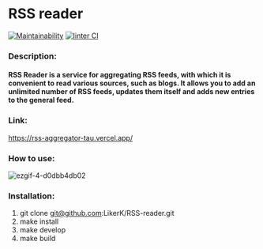 # RSS reader
[![Maintainability](https://api.codeclimate.com/v1/badges/ec5f0391f234ed1064c0/maintainability)](https://codeclimate.com/github/LikerK/RSS-reader/maintainability)
[![linter CI](https://github.com/LikerK/RSS-aggregator/actions/workflows/mylinter.yml/badge.svg)](https://github.com/LikerK/RSS-aggregator/actions/workflows/mylinter.yml)

### Description:
#### RSS Reader is a service for aggregating RSS feeds, with which it is convenient to read various sources, such as blogs. It allows you to add an unlimited number of RSS feeds, updates them itself and adds new entries to the general feed.

### Link:

https://rss-aggregator-tau.vercel.app/

### How to use:

![ezgif-4-d0dbb4db02](https://github.com/LikerK/RSS-reader/assets/90216934/c3decf42-1f93-4a0e-abf7-0213e2d03c23)

### Installation:
1. git clone git@github.com:LikerK/RSS-reader.git
2. make install
3. make develop
4. make build
